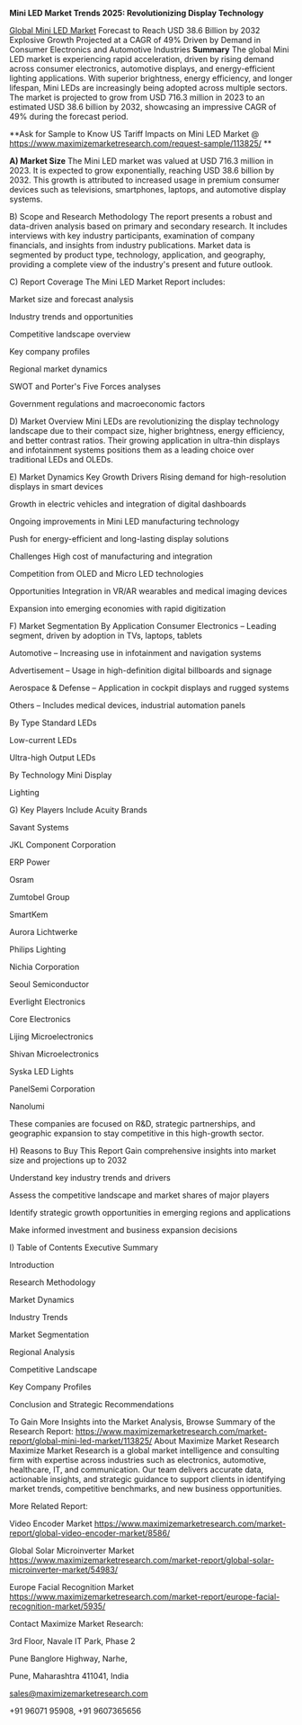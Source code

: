**Mini LED Market Trends 2025: Revolutionizing Display Technology**

[Global Mini LED Market](https://www.maximizemarketresearch.com/market-report/global-mini-led-market/113825/) Forecast to Reach USD 38.6 Billion by 2032
Explosive Growth Projected at a CAGR of 49% Driven by Demand in Consumer Electronics and Automotive Industries
**Summary**
The global Mini LED market is experiencing rapid acceleration, driven by rising demand across consumer electronics, automotive displays, and energy-efficient lighting applications. With superior brightness, energy efficiency, and longer lifespan, Mini LEDs are increasingly being adopted across multiple sectors. The market is projected to grow from USD 716.3 million in 2023 to an estimated USD 38.6 billion by 2032, showcasing an impressive CAGR of 49% during the forecast period.

**Ask for Sample to Know US Tariff Impacts on Mini LED Market @  https://www.maximizemarketresearch.com/request-sample/113825/ **

**A) Market Size**
The Mini LED market was valued at USD 716.3 million in 2023. It is expected to grow exponentially, reaching USD 38.6 billion by 2032. This growth is attributed to increased usage in premium consumer devices such as televisions, smartphones, laptops, and automotive display systems.

B) Scope and Research Methodology
The report presents a robust and data-driven analysis based on primary and secondary research. It includes interviews with key industry participants, examination of company financials, and insights from industry publications. Market data is segmented by product type, technology, application, and geography, providing a complete view of the industry's present and future outlook.

C) Report Coverage
The Mini LED Market Report includes:

Market size and forecast analysis

Industry trends and opportunities

Competitive landscape overview

Key company profiles

Regional market dynamics

SWOT and Porter's Five Forces analyses

Government regulations and macroeconomic factors

D) Market Overview
Mini LEDs are revolutionizing the display technology landscape due to their compact size, higher brightness, energy efficiency, and better contrast ratios. Their growing application in ultra-thin displays and infotainment systems positions them as a leading choice over traditional LEDs and OLEDs.

E) Market Dynamics
Key Growth Drivers
Rising demand for high-resolution displays in smart devices

Growth in electric vehicles and integration of digital dashboards

Ongoing improvements in Mini LED manufacturing technology

Push for energy-efficient and long-lasting display solutions

Challenges
High cost of manufacturing and integration

Competition from OLED and Micro LED technologies

Opportunities
Integration in VR/AR wearables and medical imaging devices

Expansion into emerging economies with rapid digitization

F) Market Segmentation
By Application
Consumer Electronics – Leading segment, driven by adoption in TVs, laptops, tablets

Automotive – Increasing use in infotainment and navigation systems

Advertisement – Usage in high-definition digital billboards and signage

Aerospace & Defense – Application in cockpit displays and rugged systems

Others – Includes medical devices, industrial automation panels

By Type
Standard LEDs

Low-current LEDs

Ultra-high Output LEDs

By Technology
Mini Display

Lighting

G) Key Players Include
Acuity Brands

Savant Systems

JKL Component Corporation

ERP Power

Osram

Zumtobel Group

SmartKem

Aurora Lichtwerke

Philips Lighting

Nichia Corporation

Seoul Semiconductor

Everlight Electronics

Core Electronics

Lijing Microelectronics

Shivan Microelectronics

Syska LED Lights

PanelSemi Corporation

Nanolumi

These companies are focused on R&D, strategic partnerships, and geographic expansion to stay competitive in this high-growth sector.

H) Reasons to Buy This Report
Gain comprehensive insights into market size and projections up to 2032

Understand key industry trends and drivers

Assess the competitive landscape and market shares of major players

Identify strategic growth opportunities in emerging regions and applications

Make informed investment and business expansion decisions

I) Table of Contents
Executive Summary

Introduction

Research Methodology

Market Dynamics

Industry Trends

Market Segmentation

Regional Analysis

Competitive Landscape

Key Company Profiles

Conclusion and Strategic Recommendations

To Gain More Insights into the Market Analysis, Browse Summary of the Research Report: https://www.maximizemarketresearch.com/market-report/global-mini-led-market/113825/ 
About Maximize Market Research
Maximize Market Research is a global market intelligence and consulting firm with expertise across industries such as electronics, automotive, healthcare, IT, and communication. Our team delivers accurate data, actionable insights, and strategic guidance to support clients in identifying market trends, competitive benchmarks, and new business opportunities.

More Related Report:

Video Encoder Market https://www.maximizemarketresearch.com/market-report/global-video-encoder-market/8586/ 

Global Solar Microinverter Market https://www.maximizemarketresearch.com/market-report/global-solar-microinverter-market/54983/ 

Europe Facial Recognition Market https://www.maximizemarketresearch.com/market-report/europe-facial-recognition-market/5935/ 

Contact Maximize Market Research: 

3rd Floor, Navale IT Park, Phase 2

Pune Banglore Highway, Narhe,

Pune, Maharashtra 411041, India

sales@maximizemarketresearch.com

+91 96071 95908, +91 9607365656
